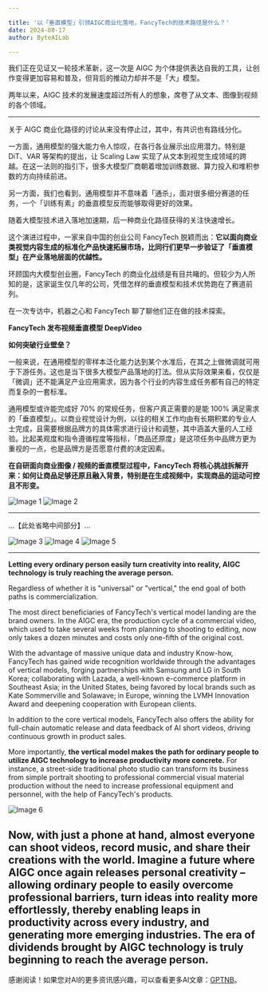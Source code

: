```yaml
---

title: '以「垂直模型」引领AIGC商业化落地，FancyTech的技术路径是什么？'
date: 2024-08-17
author: ByteAILab

---
```


我们正在见证又一轮技术革新，这一次是 AIGC 为个体提供表达自我的工具，让创作变得更加容易和普及，但背后的推动力却并不是「大」模型。

两年以来，AIGC 技术的发展速度超过所有人的想象，席卷了从文本、图像到视频的各个领域。

---
关于 AIGC 商业化路径的讨论从来没有停止过，其中，有共识也有路线分化。

一方面，通用模型的强大能力令人惊叹，在各行各业展示出应用潜力。特别是 DiT、VAR 等架构的提出，让 Scaling Law 实现了从文本到视觉生成领域的跨越。在这一法则的指引下，很多大模型厂商朝着增加训练数据、算力投入和堆积参数的方向持续前进。

另一方面，我们也看到，通用模型并不意味着「通杀」，面对很多细分赛道的任务，一个「训练有素」的垂直模型反而能够取得更好的效果。

随着大模型技术进入落地加速期，后一种商业化路径获得的关注快速增长。

这个演进过程中，一家来自中国的创业公司 FancyTech 脱颖而出：**它以面向商业类视觉内容生成的标准化产品快速拓展市场，比同行们更早一步验证了「垂直模型」在产业落地层面的优越性。**

环顾国内大模型创业圈，FancyTech 的商业化战绩是有目共睹的。但较少为人所知的是，这家诞生仅几年的公司，凭借怎样的垂直模型和技术优势跑在了赛道前列。

在一次专访中，机器之心和 FancyTech 聊了聊他们正在做的技术探索。

**FancyTech 发布视频垂直模型 DeepVideo**

**如何突破行业壁垒？**

一般来说，在通用模型的零样本泛化能力达到某个水准后，在其之上做微调就可用于下游任务。这也是当下很多大模型产品落地的打法。但从实际效果来看，仅仅是「微调」还不能满足产业应用需求，因为各个行业的内容生成任务都有自己的特定而复杂的一套标准。

通用模型或许能完成好 70% 的常规任务，但客户真正需要的是能 100% 满足需求的「垂直模型」。以商业视觉设计为例，以往的相关工作均由有长期积累的专业人士完成，且需要根据品牌方的具体需求进行设计和调整，其中涵盖大量的人工经验。比起美观度和指令遵循程度等指标，「商品还原度」是这项任务中品牌方更为重视的一点，也是品牌方是否愿意付费的决定因素。

**在自研面向商业图像 / 视频的垂直模型过程中，FancyTech 将核心挑战拆解开来：如何让商品足够还原且融入背景，特别是在生成视频中，实现商品的运动可控且不形变。**

![Image 1](https://image.jiqizhixin.com/uploads/editor/c7f28489-563f-41b4-8f97-dc56cc84ac67/640.png)
![Image 2](https://image.jiqizhixin.com/uploads/editor/b56a2567-51d3-4618-a9f1-e9ec490d55d7/640.png)

---
...【此处省略中间部分】...

![Image 3](https://image.jiqizhixin.com/uploads/editor/534773fd-6477-4441-ab24-e8274867c6ee/640.png)
![Image 4](https://image.jiqizhixin.com/uploads/editor/b0a4c45a-439a-4086-9405-dfde4b523631/640.png)
![Image 5](https://image.jiqizhixin.com/uploads/editor/6bc6b315-a2b3-4230-854c-f8cf7845e411/640.png)

---
**Letting every ordinary person easily turn creativity into reality, AIGC technology is truly reaching the average person.**

Regardless of whether it is "universal" or "vertical," the end goal of both paths is commercialization.

The most direct beneficiaries of FancyTech's vertical model landing are the brand owners. In the AIGC era, the production cycle of a commercial video, which used to take several weeks from planning to shooting to editing, now only takes a dozen minutes and costs only one-fifth of the original cost.

With the advantage of massive unique data and industry Know-how, FancyTech has gained wide recognition worldwide through the advantages of vertical models, forging partnerships with Samsung and LG in South Korea; collaborating with Lazada, a well-known e-commerce platform in Southeast Asia; in the United States, being favored by local brands such as Kate Sommerville and Solawave; in Europe, winning the LVMH Innovation Award and deepening cooperation with European clients.

In addition to the core vertical models, FancyTech also offers the ability for full-chain automatic release and data feedback of AI short videos, driving continuous growth in product sales.

More importantly, **the vertical model makes the path for ordinary people to utilize AIGC technology to increase productivity more concrete.** For instance, a street-side traditional photo studio can transform its business from simple portrait shooting to professional commercial visual material production without the need to increase professional equipment and personnel, with the help of FancyTech's products.

![Image 6](https://image.jiqizhixin.com/uploads/editor/0ad80d1d-1b40-483e-95c1-95a94d9fb3f8/1723790013045.png)

Now, with just a phone at hand, almost everyone can shoot videos, record music, and share their creations with the world. Imagine a future where AIGC once again releases personal creativity – allowing ordinary people to easily overcome professional barriers, turn ideas into reality more effortlessly, thereby enabling leaps in productivity across every industry, and generating more emerging industries. The era of dividends brought by AIGC technology is truly beginning to reach the average person.
---
感谢阅读！如果您对AI的更多资讯感兴趣，可以查看更多AI文章：[GPTNB](https://gptnb.com)。